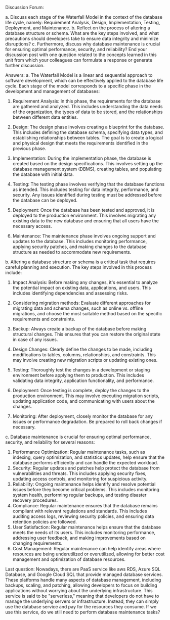 Discussion Forum:

a. Discuss each stage of the Waterfall Model in the context of the database life cycle, namely: Requirement Analysis, Design, Implementation, Testing, Deployment, and Maintenance.
b. Reflect on the process of altering a database structure or schema. What are the key steps involved, and what precautions should developers take to ensure data integrity and minimize disruptions?
c. Furthermore, discuss why database maintenance is crucial for ensuring optimal performance, security, and reliability?
End your discussion post with one question related to the concepts learned in this unit from which your colleagues can formulate a response or generate further discussion.

Answers:
a. The Waterfall Model is a linear and sequential approach to software development, which can be effectively applied to the database life cycle. Each stage of the model corresponds to a specific phase in the development and management of databases:

1. Requirement Analysis: In this phase, the requirements for the database are gathered and analyzed. This includes understanding the data needs of the organization, the types of data to be stored, and the relationships between different data entities.

2. Design: The design phase involves creating a blueprint for the database. This includes defining the database schema, specifying data types, and establishing relationships between tables. The goal is to create a logical and physical design that meets the requirements identified in the previous phase.

3. Implementation: During the implementation phase, the database is created based on the design specifications. This involves setting up the database management system (DBMS), creating tables, and populating the database with initial data.

4. Testing: The testing phase involves verifying that the database functions as intended. This includes testing for data integrity, performance, and security. Any issues identified during testing must be addressed before the database can be deployed.

5. Deployment: Once the database has been tested and approved, it is deployed to the production environment. This involves migrating any existing data to the new database and ensuring that all users have the necessary access.

6. Maintenance: The maintenance phase involves ongoing support and updates to the database. This includes monitoring performance, applying security patches, and making changes to the database structure as needed to accommodate new requirements.

b. Altering a database structure or schema is a critical task that requires careful planning and execution. The key steps involved in this process include:

1. Impact Analysis: Before making any changes, it's essential to analyze the potential impact on existing data, applications, and users. This includes identifying dependencies and assessing risks.

2. Considering migration methods: Evaluate different approaches for migrating data and schema changes, such as online vs. offline migrations, and choose the most suitable method based on the specific requirements and constraints.

3. Backup: Always create a backup of the database before making structural changes. This ensures that you can restore the original state in case of any issues.

4. Design Changes: Clearly define the changes to be made, including modifications to tables, columns, relationships, and constraints. This may involve creating new migration scripts or updating existing ones.

5. Testing: Thoroughly test the changes in a development or staging environment before applying them to production. This includes validating data integrity, application functionality, and performance.

6. Deployment: Once testing is complete, deploy the changes to the production environment. This may involve executing migration scripts, updating application code, and communicating with users about the changes.

7. Monitoring: After deployment, closely monitor the database for any issues or performance degradation. Be prepared to roll back changes if necessary.

c. Database maintenance is crucial for ensuring optimal performance, security, and reliability for several reasons:
1. Performance Optimization: Regular maintenance tasks, such as indexing, query optimization, and statistics updates, help ensure that the database performs efficiently and can handle the expected workload.
2. Security: Regular updates and patches help protect the database from vulnerabilities and threats. This includes applying security fixes, updating access controls, and monitoring for suspicious activity.
3. Reliability: Ongoing maintenance helps identify and resolve potential issues before they become critical problems. This includes monitoring system health, performing regular backups, and testing disaster recovery procedures.
4. Compliance: Regular maintenance ensures that the database remains compliant with relevant regulations and standards. This includes auditing access logs, reviewing security policies, and ensuring data retention policies are followed.
5. User Satisfaction: Regular maintenance helps ensure that the database meets the needs of its users. This includes monitoring performance, addressing user feedback, and making improvements based on changing requirements.
6. Cost Management: Regular maintenance can help identify areas where resources are being underutilized or overutilized, allowing for better cost management and optimization of database resources.

Last question:
Nowadays, there are PaaS service like aws RDS, Azure SQL Database, and Google Cloud SQL that provide managed database services. These platforms handle many aspects of database management, including backups, scaling, and patching, allowing developers to focus on building applications without worrying about the underlying infrastructure.
This service is said to be "serverless," meaning that developers do not have to manage the underlying servers or infrastructure. Instead, they can simply use the database service and pay for the resources they consume. If we use this service, do we still need to perform database maintenance tasks?